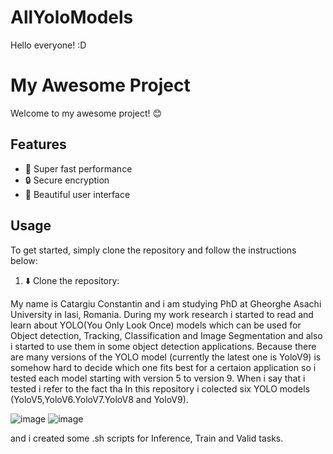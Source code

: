 # AllYoloModels
Hello everyone! :D
# My Awesome Project

Welcome to my awesome project! 😊

## Features

- 🚀 Super fast performance
- 🔒 Secure encryption
- 🎨 Beautiful user interface

## Usage

To get started, simply clone the repository and follow the instructions below:

1. ⬇️ Clone the repository:

My name is Catargiu Constantin and i am studying PhD at Gheorghe Asachi University in Iasi, Romania. During my work research i started to read and learn about YOLO(You Only Look Once) models which can be used for Object detection, Tracking, Classification and Image Segmentation and also i started to use them in some object detection applications. Because there are many versions of the YOLO model (currently the latest one is YoloV9) is somehow hard to decide which one fits best for a certaion application so i tested each model starting with version 5 to version 9. When i say that i tested i refer to the fact tha
In this repository i colected six YOLO models (YoloV5,YoloV6.YoloV7.YoloV8 and YoloV9).

![image](https://github.com/CostiCatargiu/AllYoloModels/assets/70476115/76f8e45a-f182-48ff-860e-bf4094b66c2b) ![image](https://github.com/CostiCatargiu/AllYoloModels/assets/70476115/4aab8c84-1748-40bc-a399-fdecd570a6eb)





and i created some .sh scripts for Inference, Train and Valid tasks. 
